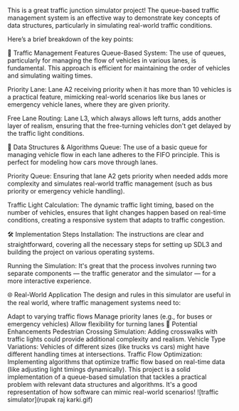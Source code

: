 This is a great traffic junction simulator project! The queue-based traffic management system is an effective way to demonstrate key concepts of data structures, particularly in simulating real-world traffic conditions.

Here’s a brief breakdown of the key points:

🚦 Traffic Management Features
Queue-Based System: The use of queues, particularly for managing the flow of vehicles in various lanes, is fundamental. This approach is efficient for maintaining the order of vehicles and simulating waiting times.

Priority Lane: Lane A2 receiving priority when it has more than 10 vehicles is a practical feature, mimicking real-world scenarios like bus lanes or emergency vehicle lanes, where they are given priority.

Free Lane Routing: Lane L3, which always allows left turns, adds another layer of realism, ensuring that the free-turning vehicles don't get delayed by the traffic light conditions.

🧠 Data Structures & Algorithms
Queue: The use of a basic queue for managing vehicle flow in each lane adheres to the FIFO principle. This is perfect for modeling how cars move through lanes.

Priority Queue: Ensuring that lane A2 gets priority when needed adds more complexity and simulates real-world traffic management (such as bus priority or emergency vehicle handling).

Traffic Light Calculation: The dynamic traffic light timing, based on the number of vehicles, ensures that light changes happen based on real-time conditions, creating a responsive system that adapts to traffic congestion.

🛠️ Implementation Steps
Installation: The instructions are clear and straightforward, covering all the necessary steps for setting up SDL3 and building the project on various operating systems.

Running the Simulation: It's great that the process involves running two separate components — the traffic generator and the simulator — for a more interactive experience.

🌐 Real-World Application
The design and rules in this simulator are useful in the real world, where traffic management systems need to:

Adapt to varying traffic flows
Manage priority lanes (e.g., for buses or emergency vehicles)
Allow flexibility for turning lanes
🔄 Potential Enhancements
Pedestrian Crossing Simulation: Adding crosswalks with traffic lights could provide additional complexity and realism.
Vehicle Type Variations: Vehicles of different sizes (like trucks vs cars) might have different handling times at intersections.
Traffic Flow Optimization: Implementing algorithms that optimize traffic flow based on real-time data (like adjusting light timings dynamically).
This project is a solid implementation of a queue-based simulation that tackles a practical problem with relevant data structures and algorithms. It's a good representation of how software can mimic real-world scenarios!
![traffic simulator](rupak raj karki.gif)

